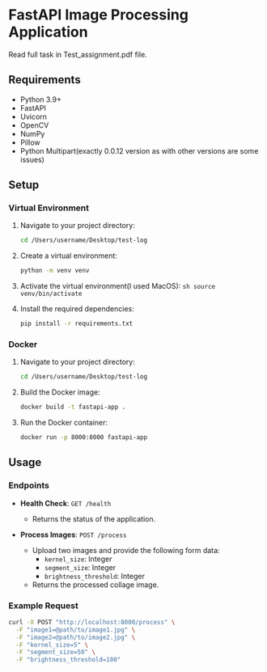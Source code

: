 # FastAPI Image Processing Application
Read full task in Test_assignment.pdf file.

## Requirements

- Python 3.9+
- FastAPI
- Uvicorn
- OpenCV
- NumPy
- Pillow
- Python Multipart(exactly 0.0.12 version as with other versions are some issues)

## Setup

### Virtual Environment

1. Navigate to your project directory:
    ```sh
    cd /Users/username/Desktop/test-log
    ```

2. Create a virtual environment:
    ```sh
    python -m venv venv
    ```

3. Activate the virtual environment(I used MacOS):
        ```sh
        source venv/bin/activate
        ```
4. Install the required dependencies:
    ```sh
    pip install -r requirements.txt
    ```

### Docker

1. Navigate to your project directory:
    ```sh
    cd /Users/username/Desktop/test-log
    ```

2. Build the Docker image:
    ```sh
    docker build -t fastapi-app .
    ```

3. Run the Docker container:
    ```sh
    docker run -p 8000:8000 fastapi-app
    ```

## Usage

### Endpoints

- **Health Check**: `GET /health`
    - Returns the status of the application.

- **Process Images**: `POST /process`
    - Upload two images and provide the following form data:
        - `kernel_size`: Integer
        - `segment_size`: Integer
        - `brightness_threshold`: Integer
    - Returns the processed collage image.

### Example Request

```sh
curl -X POST "http://localhost:8000/process" \
  -F "image1=@path/to/image1.jpg" \
  -F "image2=@path/to/image2.jpg" \
  -F "kernel_size=5" \
  -F "segment_size=50" \
  -F "brightness_threshold=100"
```
